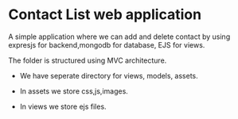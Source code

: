 # Contact List web application

A simple application where we can add and delete contact by using expresjs for backend,mongodb for database, EJS for views.

The folder is structured using MVC architecture.

- We have seperate directory for views, models, assets.

- In assets we store css,js,images.

- In views we store ejs files.
